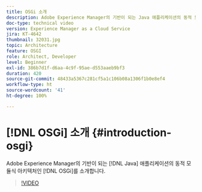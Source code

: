 ```yaml
---
title: OSGi 소개
description: Adobe Experience Manager의 기반이 되는 Java 애플리케이션의 동적 모듈식 아키텍처인 OSGi를 소개합니다.
doc-type: technical video
version: Experience Manager as a Cloud Service
jira: KT-4642
thumbnail: 32031.jpg
topic: Architecture
feature: OSGI
role: Architect, Developer
level: Beginner
exl-id: 386b7d1f-d6aa-4c9f-95ae-d553aaeb9bf3
duration: 420
source-git-commit: 48433a5367c281cf5a1c106b08a1306f1b0e8ef4
workflow-type: ht
source-wordcount: '41'
ht-degree: 100%

---
```


# [!DNL OSGi] 소개 {#introduction-osgi}

Adobe Experience Manager의 기반이 되는 [!DNL Java] 애플리케이션의 동적 모듈식 아키텍처인 [!DNL OSGi]를 소개합니다.

>[!VIDEO](https://video.tv.adobe.com/v/32031?quality=12&learn=on)
